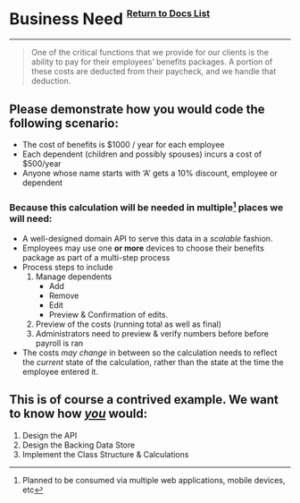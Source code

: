 # Business Need <sup><sup><sub>[Return to Docs List](/readme.md)<sub></sup></sup>

---

> One of the critical functions that we provide for our clients is the ability to pay for their employees’ benefits packages.  A portion of these costs are deducted from their paycheck, and we handle that deduction.

## Please demonstrate how you would code the following scenario:

* The cost of benefits is $1000 / year for each employee
* Each dependent (children and possibly spouses) incurs a cost of $500/year
* Anyone whose name starts with ‘A’ gets a 10% discount, employee or dependent

### Because this calculation will be needed in multiple[^1] places we will need:
* A well-designed domain API to serve this data in a _scalable_ fashion. 
* Employees may use one **or more** devices to choose their benefits package as part of a multi-step process
* Process steps to include
  1. Manage dependents
      * Add
      * Remove
      * Edit
      * Preview & Confirmation of edits.
  1. Preview of the costs (running total as well as final)
  1. Administrators need to preview & verify numbers before before payroll is ran
* The costs _may change_ in between so the calculation needs to reflect the _current_ state of the calculation, rather than the state at the time the employee entered it.

## This is of course a contrived example. We want to know how <u>**_you_**</u> would:

1. Design the API
1. Design the Backing Data Store
1. Implement the Class Structure & Calculations

[^1]: Planned to be consumed via multiple web applications, mobile devices, etc 